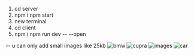 1. cd server
2. npm i npm start
3. new terminal
4. cd client
5. npm i npm run dev -- --open

-- u can only add small images like 25kb
![bmw](https://github.com/KolocTomas17/bazarMongoDB/assets/92922741/fe680736-8e52-49da-b18c-81aab6e1deb1)
![cupra](https://github.com/KolocTomas17/bazarMongoDB/assets/92922741/a1fce4b3-69c0-4592-8841-7641ee5f7cf9)
![images](https://github.com/KolocTomas17/bazarMongoDB/assets/92922741/a2a198b2-407e-4ea9-9e6e-d08aeb8bc177)
![car](https://github.com/KolocTomas17/bazarMongoDB/assets/92922741/0e1baa27-9b3c-4de7-9253-655ce075764c)
